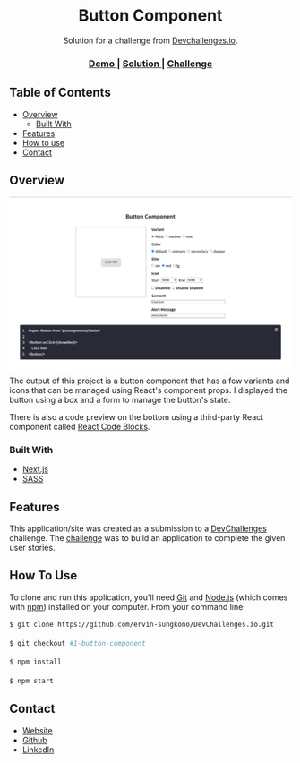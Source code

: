 <!-- Please update value in the {}  -->

<h1 align="center">Button Component</h1>

<div align="center">
   Solution for a challenge from  <a href="http://devchallenges.io" target="_blank">Devchallenges.io</a>.
</div>

<div align="center">
  <h3>
    <a href="https://button-components-ervin-sungkono.vercel.app/">
      Demo
    </a>
    <span> | </span>
    <a href="https://{your-url-to-the-solution}">
      Solution
    </a>
    <span> | </span>
    <a href="https://devchallenges.io/challenges/ohgVTyJCbm5OZyTB2gNY">
      Challenge
    </a>
  </h3>
</div>

<!-- TABLE OF CONTENTS -->

## Table of Contents

- [Overview](#overview)
  - [Built With](#built-with)
- [Features](#features)
- [How to use](#how-to-use)
- [Contact](#contact)

<!-- OVERVIEW -->

## Overview

![screenshot](/public/preview_image.png)
The output of this project is a button component that has a few variants and icons that can be managed using React's component props. I displayed the button using a box and a form to manage the button's state.

There is also a code preview on the bottom using a third-party React component called [React Code Blocks](https://www.npmjs.com/package/react-code-blocks).

### Built With

- [Next.js](https://nextjs.org/)
- [SASS](https://sass-lang.com/)

## Features

This application/site was created as a submission to a [DevChallenges](https://devchallenges.io/challenges) challenge. The [challenge](https://devchallenges.io/challenges/ohgVTyJCbm5OZyTB2gNY) was to build an application to complete the given user stories.

## How To Use

To clone and run this application, you'll need [Git](https://git-scm.com) and [Node.js](https://nodejs.org/en/download/) (which comes with [npm](http://npmjs.com)) installed on your computer. From your command line:

```bash
$ git clone https://github.com/ervin-sungkono/DevChallenges.io.git

$ git checkout #1-button-component

$ npm install

$ npm start
```

## Contact

- [Website](https://ervin-sungkono.vercel.app)
- [Github](https://github.com/ervin-sungkono)
- [LinkedIn](https://www.linkedin.com/in/ervin-cahyadinata-sungkono/)
